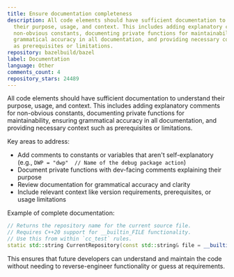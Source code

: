 ```yaml
---
title: Ensure documentation completeness
description: All code elements should have sufficient documentation to understand
  their purpose, usage, and context. This includes adding explanatory comments for
  non-obvious constants, documenting private functions for maintainability, ensuring
  grammatical accuracy in all documentation, and providing necessary context such
  as prerequisites or limitations.
repository: bazelbuild/bazel
label: Documentation
language: Other
comments_count: 4
repository_stars: 24489
---
```


All code elements should have sufficient documentation to understand their purpose, usage, and context. This includes adding explanatory comments for non-obvious constants, documenting private functions for maintainability, ensuring grammatical accuracy in all documentation, and providing necessary context such as prerequisites or limitations.

Key areas to address:
- Add comments to constants or variables that aren't self-explanatory (e.g., `DWP = "dwp"  // Name of the debug package action`)
- Document private functions with dev-facing comments explaining their purpose
- Review documentation for grammatical accuracy and clarity
- Include relevant context like version requirements, prerequisites, or usage limitations

Example of complete documentation:
```cpp
// Returns the repository name for the current source file.
// Requires C++20 support for __builtin_FILE functionality.
// Use this from within `cc_test` rules.
static std::string CurrentRepository(const std::string& file = __builtin_FILE());
```

This ensures that future developers can understand and maintain the code without needing to reverse-engineer functionality or guess at requirements.